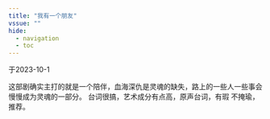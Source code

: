 ```yaml
---
title: "我有一个朋友"
vssue: ""
hide:
  - navigation
  - toc
---
```


于2023-10-1

这部剧确实主打的就是一个陪伴，血海深仇是灵魂的缺失，路上的一些人一些事会慢慢成为灵魂的一部分。
台词很搞，艺术成分有点高，原声台词，有瑕 不掩瑜，推荐。